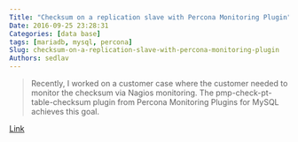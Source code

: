 ```yaml
---
Title: "Checksum on a replication slave with Percona Monitoring Plugin"
Date: 2016-09-25 23:28:31
Categories: [data base]
tags: [mariadb, mysql, percona]
Slug: checksum-on-a-replication-slave-with-percona-monitoring-plugin
Authors: sedlav
---
```


> Recently, I worked on a customer case where the customer needed to monitor the checksum via Nagios monitoring. The pmp-check-pt-table-checksum plugin from Percona Monitoring Plugins for MySQL achieves this goal.

[Link](https://www.percona.com/blog/2016/09/14/pmp-check-pt-table-checksum-percona-monitoring-plugin/)
